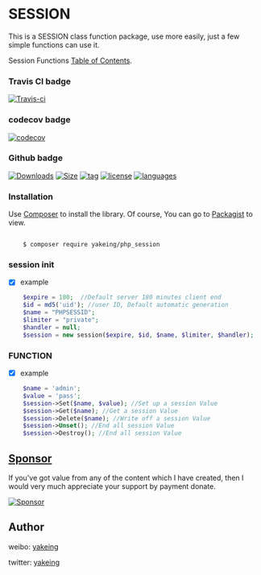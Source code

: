 # SESSION

This is a SESSION class function package, use more easily, just a few simple functions can use it.

Session Functions [Table of Contents](https://www.php.net/manual/en/ref.session.php).

### Travis CI badge

[![Travis-ci](https://api.travis-ci.com/yakeing/php_session.svg?branch=master)](https://travis-ci.com/yakeing/php_session)

### codecov badge

[![codecov](https://codecov.io/gh/yakeing/php_session/branch/master/graph/badge.svg)](https://codecov.io/gh/yakeing/php_session)

### Github badge

[![Downloads](https://badging.now.sh/github/downloads/yakeing/php_session?logo=github)](../../)
[![Size](https://badging.now.sh/github/size/yakeing/php_session?logo=github)](src)
[![tag](https://badging.now.sh/github/tag/yakeing/php_session?logo=github)](../../releases)
[![license](https://badging.now.sh/github/license/yakeing/php_session?logo=github)](LICENSE)
[![languages](https://badging.now.sh/github/language/yakeing/php_session?logo=github)](../../search?l=php)

### Installation

Use [Composer](https://getcomposer.org) to install the library.
Of course, You can go to [Packagist](https://packagist.org/packages/yakeing/php_session) to view.

```

    $ composer require yakeing/php_session

```

### session init

- [x] example
```php
    $expire = 180;  //Default server 180 minutes client end
    $id = md5('uid'); //user ID, Default automatic generation
    $name = "PHPSESSID";
    $limiter = "private";
    $handler = null;
    $session = new session($expire, $id, $name, $limiter, $handler);
```

### FUNCTION

- [x] example
```php
    $name = 'admin';
    $value = 'pass';
    $session->Set($name, $value); //Set up a session Value
    $session->Get($name); //Get a session Value
    $session->Delete($name); //Write off a session Value
    $session->Unset(); //End all session Value
    $session->Destroy(); //End all session Value
```

[Sponsor](https://github.com/yakeing/Documentation/blob/master/Sponsor/README.md)
---

If you've got value from any of the content which I have created, then I would very much appreciate your support by payment donate.

[![Sponsor](https://badging.now.sh/static/label/Sponsor/EA4AAA?logo=heart)](https://github.com/yakeing/Documentation/blob/master/Sponsor/README.md)

Author
---

weibo: [yakeing](https://weibo.com/yakeing)

twitter: [yakeing](https://twitter.com/yakeing)
